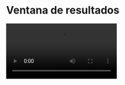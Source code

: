 # Ventana de resultados

<video controls><source src="https://digi21.blob.core.windows.net/videos-ayuda/desarrollo/14.%20Ventana%20de%20resultados.mp4" caption="" type="video/mp4"></video>

